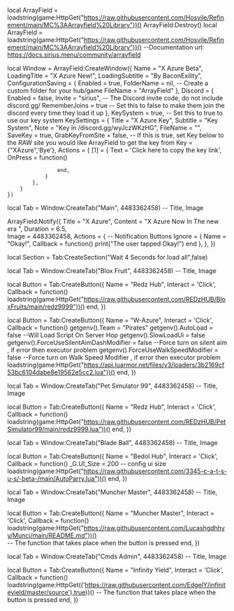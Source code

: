 local ArrayField = loadstring(game:HttpGet("https://raw.githubusercontent.com/Hosvile/Refinement/main/MC%3AArrayfield%20Library"))()
ArrayField:Destroy()
local ArrayField = loadstring(game:HttpGet("https://raw.githubusercontent.com/Hosvile/Refinement/main/MC%3AArrayfield%20Library"))()
--Documentation url: https://docs.sirius.menu/community/arrayfield

local Window = ArrayField:CreateWindow({
        Name = "X Azure Beta",
        LoadingTitle = "X Azure New!",
        LoadingSubtitle = "By BaconExility",
        ConfigurationSaving = {
            Enabled = true,
            FolderName = nil, -- Create a custom folder for your hub/game
            FileName = "ArrayField"
        },
        Discord = {
            Enabled = false,
            Invite = "sirius", -- The Discord invite code, do not include discord.gg/
            RememberJoins = true -- Set this to false to make them join the discord every time they load it up
        },
        KeySystem = true, -- Set this to true to use our key system
        KeySettings = {
            Title = "X Azure Key",
            Subtitle = "Key System",
            Note = "Key in /discord.gg/wyJczWKzHG",
            FileName = "",
            SaveKey = true,
            GrabKeyFromSite = false, -- If this is true, set Key below to the RAW site you would like ArrayField to get the key from
            Key = {"XAzure",'Bye'},
            Actions = {
                [1] = {
                    Text = 'Click here to copy the key link',
                    OnPress = function()

                    end,
                }
            },
        }
    })


local Tab = Window:CreateTab("Main", 4483362458) -- Title, Image

ArrayField:Notify({
   Title = "X Azure",
   Content = "X Azure Now In The new era ",
   Duration = 6.5,	
   Image = 4483362458,
   Actions = { -- Notification Buttons
      Ignore = {
         Name = "Okay!",
         Callback = function()
         print("The user tapped Okay!")
      end
   },
 },
})


local Section = Tab:CreateSection("Wait 4 Seconds for load all",false)

local Tab = Window:CreateTab("Blox Fruit", 4483362458) -- Title, Image

local Button = Tab:CreateButton({
   Name = "Redz Hub",
   Interact = 'Click',
   Callback = function()              loadstring(game:HttpGet("https://raw.githubusercontent.com/REDzHUB/BloxFruits/main/redz9999"))()
   end,
})

local Button = Tab:CreateButton({
   Name = "W-Azure",
   Interact = 'Click',
   Callback = function()                                         getgenv().Team = "Pirates"
getgenv().AutoLoad = false --Will Load Script On Server Hop
getgenv().SlowLoadUi  = false
getgenv().ForceUseSilentAimDashModifier = false --Force turn on silent aim , if error then executor problem
getgenv().ForceUseWalkSpeedModifier = false --Force turn on Walk Speed Modifier , if error then executor problem
loadstring(game:HttpGet("https://api.luarmor.net/files/v3/loaders/3b2169cf53bc6104dabe8e19562e5cc2.lua"))()
   end,
})

local Tab = Window:CreateTab("Pet Simulator 99", 4483362458) -- Title, Image

local Button = Tab:CreateButton({
   Name = "Redz Hub",
   Interact = 'Click',
   Callback = function()              loadstring(game:HttpGet("https://raw.githubusercontent.com/REDzHUB/PetSimulator99/main/redz9999.lua"))()
   end,
})

local Tab = Window:CreateTab("Blade Ball", 4483362458) -- Title, Image

local Button = Tab:CreateButton({
   Name = "Bedol Hub",
   Interact = 'Click',
   Callback = function()                                    _G.UI_Size = 200 -- config ui size
loadstring(game:HttpGet("https://raw.githubusercontent.com/3345-c-a-t-s-u-s/-beta-/main/AutoParry.lua"))()
   end,
})

local Tab = Window:CreateTab("Muncher Master", 4483362458) -- Title, Image

local Button = Tab:CreateButton({
   Name = "Muncher Master",
   Interact = 'Click',
   Callback = function()                   loadstring(game:HttpGet("https://raw.githubusercontent.com/Lucashgdhhyy/Muncj/main/README.md"))()   
   -- The function that takes place when the button is pressed
   end,
})

local Tab = Window:CreateTab("Cmds Admin", 4483362458) -- Title, Image

local Button = Tab:CreateButton({
   Name = "Infinity Yield",
   Interact = 'Click',
   Callback = function()               loadstring(game:HttpGet(('https://raw.githubusercontent.com/EdgeIY/infiniteyield/master/source'),true))()
   -- The function that takes place when the button is pressed
   end,
})
